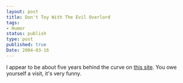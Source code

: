 ```yaml
---
layout: post
title: Don't Toy With The Evil Overlord
tags:
- Humor
status: publish
type: post
published: true
Date: 2004-03-16
---
```


I appear to be about five years behind the curve on [this site](http://www.eviloverlord.com/lists/overlord.html).  You owe yourself a visit, it's very funny.</p>
